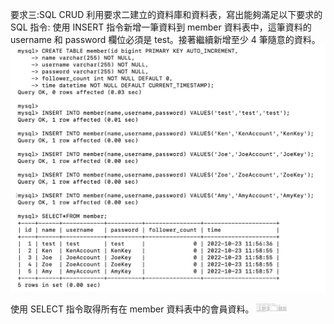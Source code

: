 

要求三:SQL CRUD 利用要求二建立的資料庫和資料表，寫出能夠滿足以下要求的 SQL 指令:
使用 INSERT 指令新增一筆資料到 member 資料表中，這筆資料的 username 和 password 欄位必須是 test。接著繼續新增至少 4 筆隨意的資料。
![Image](https://github.com/mo-guai/front-end-beginner/blob/main/week05/week05-img/Week05-3-1.png?)

使用 SELECT 指令取得所有在 member 資料表中的會員資料。
<img src="https://github.com/mo-guai/front-end-beginner/blob/main/week05/week05-img/Week05-3-2.png" width="50px">

